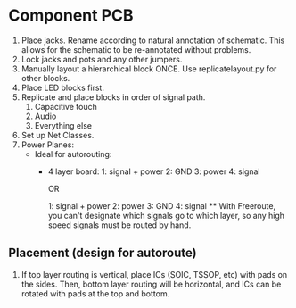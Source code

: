 # Component PCB
1. Place jacks. Rename according to natural annotation of schematic. This
allows for the schematic to be re-annotated without problems.
2. Lock jacks and pots and any other jumpers.
2. Manually layout a hierarchical block ONCE. Use replicatelayout.py for other
blocks.
3. Place LED blocks first.
4. Replicate and place blocks in order of signal path.
   1. Capacitive touch
   2. Audio
   3. Everything else 
6. Set up Net Classes.
7. Power Planes:
   * Ideal for autorouting:
     - 4 layer board:
       1: signal + power
       2: GND
       3: power
       4: signal

          OR

       1: signal + power
       2: power
       3: GND
       4: signal
   ** With Freeroute, you can't designate which signals go to which
      layer, so any high speed signals must be routed by hand.

## Placement (design for autoroute)
1. If top layer routing is vertical, place ICs (SOIC, TSSOP, etc) with pads on
   the sides. Then, bottom layer routing will be horizontal, and ICs can be
   rotated with pads at the top and bottom.
